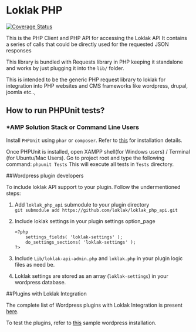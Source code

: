 # Loklak PHP

[![Coverage Status](https://coveralls.io/repos/github/loklak/loklak_php_api/badge.svg?branch=master)](https://coveralls.io/github/loklak/loklak_php_api?branch=master)

This is the PHP Client and PHP API for accessing the Loklak API
It contains a series of calls that could be directly used for the requested JSON responses

This library is bundled with Requests library in PHP keeping it standalone and works by just plugging it into the `lib/` folder.

This is intended to be the generic PHP request library to loklak for integration into PHP websites and CMS frameworks like wordpress, drupal, joomla etc..,

## How to run PHPUnit tests?

### *AMP Solution Stack or Command Line Users

Install `PHPUnit` using `phar` or `composer`. 
Refer to [this](https://phpunit.de/manual/current/en/installation.html) for installation details. 

Once PHPUnit is installed, open XAMPP shell(for Windows users) / Terminal (for Ubuntu/Mac Users). 
Go to project root and type the following command:
`phpunit Tests`
This will execute all tests in `Tests` directory. 

##Wordpress plugin developers

To include loklak API support to your plugin. Follow the undermentioned steps:

1. Add `loklak_php_api` submodule to your plugin directory  
    `git submodule add https://github.com/loklak/loklak_php_api.git`

2. Include loklak settings in your plugin settings option_page
    ```
    <?php 
        settings_fields( 'loklak-settings' );
        do_settings_sections( 'loklak-settings' );
    ?>
    ```

3. Include `Lib/loklak-api-admin.php` and `loklak.php` in your plugin logic files as need be. 

4. Loklak settings are stored as an array (`loklak-settings`) in your wordpress database. 

##Plugins with Loklak Integration

The complete list of Wordpress plugins with Loklak Integration is present [here](https://github.com/loklak/loklak_wordpress_plugins/blob/master/Plugin-Readme.md).

To test the plugins, refer to [this](https://loklak-wordpress.herokuapp.com) sample wordpress installation.	